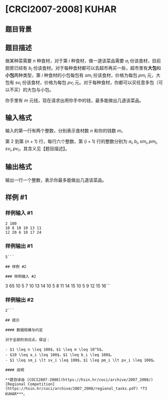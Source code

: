 # [CRCI2007-2008] KUHAR

## 题目背景



## 题目描述

做某种菜需要 $n$ 种食材，对于第 $i$ 种食材，做一道该菜品需要 $a_i$ 份该食材，目前厨房已经有 $b_i$ 份该食材。对于每种食材都可以去超市再买一些，超市里有**大包**和**小包**两种类型，第 $i$ 种食材的小包每包有 $sm_i$ 份该食材，价格为每包 $pm_i$ 元，大包有 $sv_i$ 份该食材，价格为每包 $pv_i$ 元。对于每种食材，你都可以买任意多包（可以不买）的大包与小包。

你手里有 $m$ 元钱，现在请求出用你手中的钱，最多能做出几道该菜品。

## 输入格式

输入的第一行有两个整数，分别表示食材数 $n$ 和你的钱数 $m$。

第 $2$ 到第 $(n + 1)$ 行，每行六个整数，第 $(i + 1)$ 行的整数分别为 $a_i, b_i, sm_i, pm_i, sv_i, pv_i$，其含义见【题目描述】。

## 输出格式

输出一行一个整数，表示你最多能做出几道该菜品。

## 样例 #1

### 样例输入 #1
```
2 100
10 8 10 10 13 11
12 20 6 10 17 24
```

### 样例输出 #1

```
5```

## 样例 #2

### 样例输入 #2
```
3 65
10 5 7 10 13 14
10 5 8 11 14 15
10 5 9 12 15 16```

### 样例输出 #2

```
2```

## 提示

#### 数据规模与约定

对于全部的测试点，保证：

- $1 \leq n \leq 100$，$1 \leq m \leq 10^5$。
- $10 \leq a_i \leq 100$，$1 \leq b_i \leq 100$。
- $1 \leq sm_i \lt sv_i \leq 100$，$1 \leq pm_i \lt pv_i \leq 100$。

#### 说明

**题目译自 [COCI2007-2008](https://hsin.hr/coci/archive/2007_2008/) [Regional Competition](https://hsin.hr/coci/archive/2007_2008/regional_tasks.pdf) *T3 KUHAR***。

